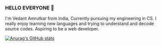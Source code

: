 ### HELLO EVERYONE 🙌
I'm Vedant Amrutkar from India, Currently pursuing my engineering in CS. I really enjoy learning new languages and trying to understand and decode source codes. Aspiring to be a web developer.

[![Anurag's GitHub stats](https://github-readme-stats.vercel.app/api?username=amrutkar)](https://github.com/anuraghazra/github-readme-stats)
